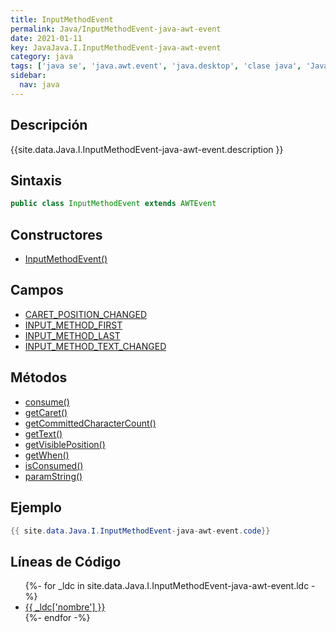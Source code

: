 ```yaml
---
title: InputMethodEvent
permalink: Java/InputMethodEvent-java-awt-event
date: 2021-01-11
key: JavaJava.I.InputMethodEvent-java-awt-event
category: java
tags: ['java se', 'java.awt.event', 'java.desktop', 'clase java', 'Java 1.2']
sidebar: 
  nav: java
---
```


## Descripción
{{site.data.Java.I.InputMethodEvent-java-awt-event.description }}

## Sintaxis
~~~java
public class InputMethodEvent extends AWTEvent
~~~

## Constructores
* [InputMethodEvent()](/Java/InputMethodEvent-java-awt-event/InputMethodEvent/)

## Campos
* [CARET_POSITION_CHANGED](/Java/InputMethodEvent-java-awt-event/CARET_POSITION_CHANGED)
* [INPUT_METHOD_FIRST](/Java/InputMethodEvent-java-awt-event/INPUT_METHOD_FIRST)
* [INPUT_METHOD_LAST](/Java/InputMethodEvent-java-awt-event/INPUT_METHOD_LAST)
* [INPUT_METHOD_TEXT_CHANGED](/Java/InputMethodEvent-java-awt-event/INPUT_METHOD_TEXT_CHANGED)

## Métodos
* [consume()](/Java/InputMethodEvent-java-awt-event/consume)
* [getCaret()](/Java/InputMethodEvent-java-awt-event/getCaret)
* [getCommittedCharacterCount()](/Java/InputMethodEvent-java-awt-event/getCommittedCharacterCount)
* [getText()](/Java/InputMethodEvent-java-awt-event/getText)
* [getVisiblePosition()](/Java/InputMethodEvent-java-awt-event/getVisiblePosition)
* [getWhen()](/Java/InputMethodEvent-java-awt-event/getWhen)
* [isConsumed()](/Java/InputMethodEvent-java-awt-event/isConsumed)
* [paramString()](/Java/InputMethodEvent-java-awt-event/paramString)

## Ejemplo
~~~java
{{ site.data.Java.I.InputMethodEvent-java-awt-event.code}}
~~~

## Líneas de Código
<ul>
{%- for _ldc in site.data.Java.I.InputMethodEvent-java-awt-event.ldc -%}
   <li>
       <a href="{{_ldc['url'] }}">{{ _ldc['nombre'] }}</a>
   </li>
{%- endfor -%}
</ul>
